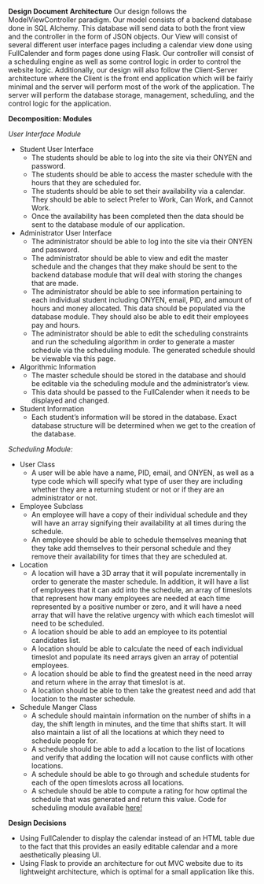__Design Document__
__Architecture__
Our design follows the ModelViewController paradigm. Our model consists of a backend database done in SQL Alchemy. This database will send data to both the front view and the controller in the form of JSON objects. Our View will consist of several different user interface pages including a calendar view done using FullCalender and form pages done using Flask.  Our controller will consist of a scheduling engine as well as some control logic in order to control the website logic. Additionally, our design will also follow the Client-Server architecture where the Client is the front end application which will be fairly minimal and the server will perform most of the work of the application. The server will perform the database storage, management, scheduling, and the control logic for the application. 
 
__Decomposition: Modules__

_User Interface Module_ 
* Student User Interface
    * The students should be able to log into the site via their ONYEN and password.
    * The students should be able to access the master schedule with the hours that they are scheduled for.
    * The students should be able to set their availability via a calendar. They should be able to select Prefer to Work, Can Work, and Cannot Work. 
    * Once the availability has been completed then the data should be sent to the database module of our application.
* Administrator User Interface
    * The administrator should be able to log into the site via their ONYEN and password.
    * The administrator should be able to view and edit the master schedule and the changes that they make should be sent to the backend database module that will deal with storing the changes that are made. 
    * The administrator should be able to see information pertaining to each individual student including ONYEN, email, PID, and amount of hours and money allocated. This data should be populated via the database module. They should also be able to edit their employees pay and hours. 
    * The administrator should be able to edit the scheduling constraints and run the scheduling algorithm in order to generate a master schedule via the scheduling module.  The generated schedule should be viewable via this page. 
* Algorithmic Information
    * The master schedule should be stored in the database and should be editable via the scheduling module and the administrator’s view. 
    * This data should be passed to the FullCalender when it needs to be displayed and changed.
 * Student Information
    * Each student’s information will be stored in the database. Exact database structure will be determined when we get to the creation of the database.
    
_Scheduling Module:_
* User Class
    * A user will be able have a name, PID, email, and ONYEN, as well as a type code which will specify what type of user they are including whether they are a returning student or not or if they are an administrator or not. 
* Employee Subclass
    * An employee will have a copy of their individual schedule and they will have an array signifying their availability at all times during the schedule. 
    * An employee should be able to schedule themselves meaning that they take add themselves to their personal schedule and they remove their availability for times that they are scheduled at. 
* Location
    * A location will have a 3D array that it will populate incrementally in order to generate the master schedule. In addition, it will have a list of employees that it can add into the schedule, an array of timeslots that represent how many employees are needed at each time represented by a positive number or zero, and it will have a need array that will have the relative urgency with which each timeslot will need to be scheduled. 
    * A location should be able to add an employee to its potential candidates list. 
    * A location should be able to calculate the need of each individual timeslot and populate its need arrays given an array of potential employees.
    * A location should be able to find the greatest need in the need array and return where in the array that timeslot is at. 
    * A location should be able to then take the greatest need and add that location to the master schedule. 
* Schedule Manger Class
    * A schedule should maintain information on the number of shifts in a day, the shift length in minutes, and the time that shifts start. It will also maintain a list of all the locations at which they need to schedule people for. 
    * A schedule should be able to add a location to the list of locations and verify that adding the location will not cause conflicts with other locations. 
    * A schedule should be able to go through and schedule students for each of the open timeslots across all locations. 
    * A schedule should be able to compute a rating for how optimal the schedule that was generated and return this value.
Code for scheduling module available [here!](https://github.com/WritingCenterScheduler/Engine) 

__Design Decisions__	
* Using FullCalender to display the calendar instead of an HTML table due to the fact that this provides an easily editable calendar and a more aesthetically pleasing UI. 
* Using Flask to provide an architecture for out MVC website due to its lightweight architecture, which is optimal for a small application like this. 
